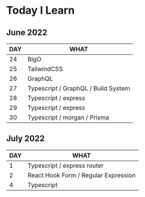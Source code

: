 # Today I Learn

## June 2022

| DAY | WHAT                                |
| --- | ----------------------------------- |
| 24  | BigO                                |
| 25  | TailwindCSS                         |
| 26  | GraphQL                             |
| 27  | Typescript / GraphQL / Build System |
| 28  | Typescript / express                |
| 29  | Typescript / express                |
| 30  | Typescript / morgan / Prisma        |

## July 2022

| DAY | WHAT                                 |
| --- | ------------------------------------ |
| 1   | Typescript / express router          |
| 2   | React Hook Form / Regular Expression |
| 4   | Typescript                           |
